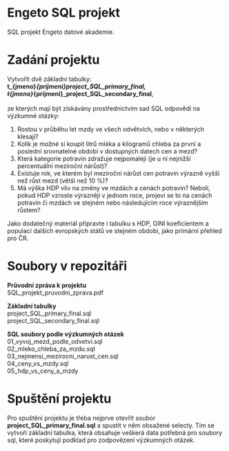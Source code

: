 # Engeto SQL projekt
SQL projekt Engeto datové akademie.

# Zadání projektu
Vytvořit dvě základní tabulky:<br>
**t_{jmeno}_{prijmeni}_project_SQL_primary_final,<br> 
t_{jmeno}_{prijmeni}_project_SQL_secondary_final**,<br>
<br>
ze kterých mají být získávány prostřednictvím sad SQL odpovědi na výzkumné otázky:
1.	Rostou v průběhu let mzdy ve všech odvětvích, nebo v některých klesají?
2.	Kolik je možné si koupit litrů mléka a kilogramů chleba za první a poslední srovnatelné období v dostupných datech cen a mezd?
3.	Která kategorie potravin zdražuje nejpomaleji (je u ní nejnižší percentuální meziroční nárůst)?
4.	Existuje rok, ve kterém byl meziroční nárůst cen potravin výrazně vyšší než růst mezd (větší než 10 %)?
5.	Má výška HDP vliv na změny ve mzdách a cenách potravin? Neboli, pokud HDP vzroste výrazněji v jednom roce, projeví se to na cenách potravin či mzdách ve stejném nebo následujícím roce výraznějším růstem?

Jako dodatečný materiál připravte i tabulku s HDP, GINI koeficientem a populací dalších evropských států ve stejném období, jako primární přehled pro ČR.

# Soubory v repozitáři
**Průvodní zpráva k projektu**<br>
SQL_projekt_pruvodni_zprava.pdf

**Základní tabulky**<br>
project_SQL_primary_final.sql<br>
project_SQL_secondary_final.sql

**SQL soubory podle výzkumných otázek**<br>
01_vyvoj_mezd_podle_odvetvi.sql<br>
02_mleko_chleba_za_mzdu.sql<br>
03_nejmensi_mezirocni_narust_cen.sql<br>
04_ceny_vs_mzdy.sql<br>
05_hdp_vs_ceny_a_mzdy

# Spuštění projektu
Pro spuštění projektu je třeba nejprve otevřít soubor **project_SQL_primary_final.sql** a spustit v něm obsažené selecty. Tím se vytvoří základní tabulka, která obsahuje veškerá data potřebná pro soubory sql, které poskytují podklad pro zodpovězení výzkumných otázek.
